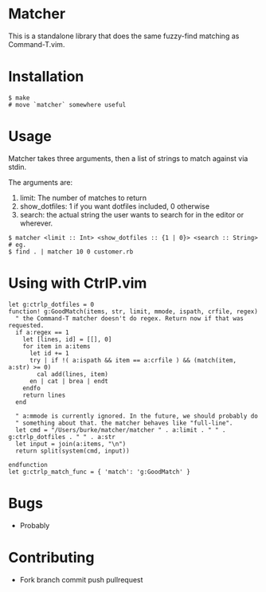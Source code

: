 # Matcher

This is a standalone library that does the same fuzzy-find matching as Command-T.vim.

# Installation

```
$ make
# move `matcher` somewhere useful
```

# Usage

Matcher takes three arguments, then a list of strings to match against via stdin.

The arguments are:

1. limit: The number of matches to return
2. show_dotfiles: 1 if you want dotfiles included, 0 otherwise
3. search: the actual string the user wants to search for in the editor or wherever.

```
$ matcher <limit :: Int> <show_dotfiles :: {1 | 0}> <search :: String>
# eg.
$ find . | matcher 10 0 customer.rb
```

# Using with CtrlP.vim

```vimscript
let g:ctrlp_dotfiles = 0
function! g:GoodMatch(items, str, limit, mmode, ispath, crfile, regex)
  " the Command-T matcher doesn't do regex. Return now if that was requested.
  if a:regex == 1
    let [lines, id] = [[], 0]
    for item in a:items
      let id += 1
      try | if !( a:ispath && item == a:crfile ) && (match(item, a:str) >= 0)
        cal add(lines, item)
      en | cat | brea | endt
    endfo
    return lines
  end

  " a:mmode is currently ignored. In the future, we should probably do
  " something about that. the matcher behaves like "full-line".
  let cmd = "/Users/burke/matcher/matcher " . a:limit . " " . g:ctrlp_dotfiles . " " . a:str
  let input = join(a:items, "\n")
  return split(system(cmd, input))

endfunction
let g:ctrlp_match_func = { 'match': 'g:GoodMatch' }
```

# Bugs

* Probably

# Contributing

* Fork branch commit push pullrequest
